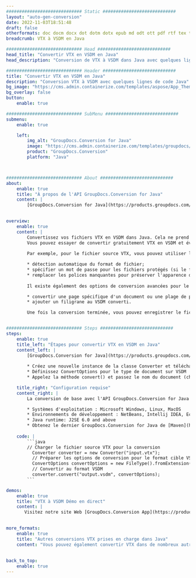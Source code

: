 ```yaml
---
############################# Static ############################
layout: "auto-gen-conversion"
date: 2022-11-03T18:51:48
draft: false
otherformats: doc docm docx dot dotm dotx epub md odt ott pdf rtf tex txt vdx vsdm vsdx vssm vssx vstm vstx vsx vtx xps
breadcrumb: VTX à VSDM en Java

############################# Head ############################
head_title: "Convertir VTX en VSDM en Java"
head_description: "Conversion de VTX à VSDM dans Java avec quelques lignes de code. Convertissez plus de 160 formats de fichiers à l'aide de l'API de conversion de documents GroupDocs pour Java"

############################# Header ############################
title: "Convertir VTX en VSDM en Java"
description: "Conversion VTX à VSDM avec quelques lignes de code Java"
bg_image: "https://cms.admin.containerize.com/templates/aspose/App_Themes/V3/images/bg/header1.png"
bg_overlay: false
button:
    enable: true

############################# SubMenu ############################
submenu:
    enable: true

    left:
        img_alt: "GroupDocs.Conversion for Java"
        image: "https://cms.admin.containerize.com/templates/groupdocs/images/product-logos/90x90-noborder/groupdocs-conversion-java.png"
        product: "GroupDocs.Conversion"
        platform: "Java"



############################# About ############################
about:
    enable: true
    title: "À propos de l'API GroupDocs.Conversion for Java"
    content: |
        [GroupDocs.Conversion for Java](https://products.groupdocs.com/conversion/java/) est une API de conversion de format de fichier avancée pour la conversion entre les formats d'image et de document populaires tels que Microsoft Office, OpenDocument, PDF, HTML, e-mail, CAO. et bien plus encore avec seulement quelques lignes de code. L'API native détecte automatiquement les formats des documents originaux et propose de nombreuses options de personnalisation des documents convertis. Outre la fonction d'extraction d'informations d'un document, il prend également en charge la mise en cache des résultats de conversion sur le disque local par défaut. Cependant, tout type de stockage de cache peut être pris en charge en implémentant les interfaces appropriées - Amazon S3, Dropbox, Google Drive, Windows Azure, Reddis ou tout autre.
    

overview:
    enable: true
    content: |
        Convertissez vos fichiers VTX en VSDM dans Java. Cela ne prend que quelques lignes de code Java sur n'importe quelle plate-forme de votre choix, telle que Windows, Linux, macOS.
        Vous pouvez essayer de convertir gratuitement VTX en VSDM et évaluer la qualité des résultats de conversion. En plus des scripts de conversion de fichiers simples, vous pouvez essayer des options plus sophistiquées pour charger le fichier source VTX et stocker la sortie VSDM. 
        
        Par exemple, pour le fichier source VTX, vous pouvez utiliser les options de chargement suivantes :

        * détection automatique du format de fichier;
        * spécifier un mot de passe pour les fichiers protégés (si le format de fichier le prend en charge);
        * remplacer les polices manquantes pour préserver l'apparence du document.
        
        Il existe également des options de conversion avancées pour le fichier VSDM :

        * convertir une page spécifique d'un document ou une plage de pages;
        * ajouter un filigrane au VSDM converti.

        Une fois la conversion terminée, vous pouvez enregistrer le fichier VSDM dans votre chemin de fichier local ou dans un stockage tiers tel que FTP, Amazon S3, Google Drive, Dropbox, etc. Veuillez noter - pour convertir VTX à VSDM, vous n'avez pas besoin d'installer de logiciel supplémentaire, tel que MS Office, Open Office, Adobe Acrobat Reader, etc.


############################# Steps ############################
steps:
    enable: true
    title_left: "Étapes pour convertir VTX en VSDM en Java"
    content_left: |
        [GroupDocs.Conversion for Java](https://products.groupdocs.com/conversion/java/) permet aux développeurs de convertir facilement le fichier VTX en VSDM avec quelques lignes de code.
        
        * Créez une nouvelle instance de la classe Converter et téléchargez le fichier VTX avec le chemin complet
        * Définissez ConvertOptions pour le type de document sur VSDM
        * Appelez la méthode convert() et passez le nom du document (chemin complet) et le format (VSDM) en tant que paramètre

    title_right: "Configuration requise"
    content_right: |
        La conversion de base avec l'API GroupDocs.Conversion for Java peut être effectuée avec seulement quelques lignes de code. Nos API sont prises en charge sur toutes les principales plates-formes et systèmes d'exploitation. Avant d'exécuter le code ci-dessous, assurez-vous que les prérequis suivants sont installés sur votre système.

        * Systèmes d'exploitation : Microsoft Windows, Linux, MacOS
        * Environnements de développement : NetBeans, Intellij IDEA, Eclipse, etc.
        * Java runtime: J2SE 6.0 and above
        * Obtenez le dernier GroupDocs.Conversion for Java de [Maven](https://repository.groupdocs.com/webapp/#/artifacts/browse/tree/General/repo/com/groupdocs/groupdocs-conversion)
         
    code: |
        ```java    
        // Charger le fichier source VTX pour la conversion
          Converter converter = new Converter("input.vtx");
          // Préparer les options de conversion pour le format cible VSDM
          ConvertOptions convertOptions = new FileType().fromExtension("vsdm").getConvertOptions();
          // Convertir au format VSDM
          converter.convert("output.vsdm", convertOptions);
        ```

demos:
    enable: true
    title: "VTX à VSDM Démo en direct"
    content: |
       Visitez notre site Web [GroupDocs.Conversion App](https://products.groupdocs.app/conversion/family) et essayez la conversion VTX à VSDM maintenant. La démo gratuite présente les avantages suivants
          

more_formats:
    enable: true
    title: "Autres conversions VTX prises en charge dans Java"
    content: "Vous pouvez également convertir VTX dans de nombreux autres formats de fichiers. Veuillez consulter la liste ci-dessous."
       
       
back_to_top:
    enable: true
---
```

